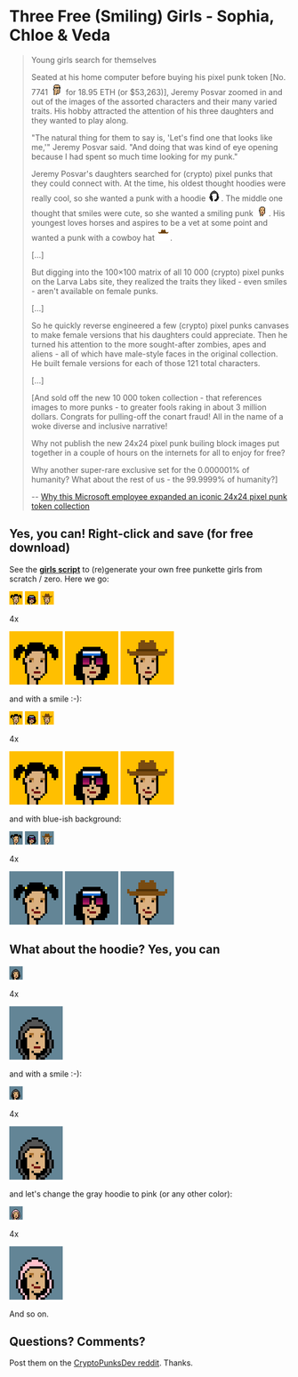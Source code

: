 # Three Free (Smiling) Girls  - Sophia, Chloe & Veda


> Young girls search for themselves
>
>  Seated at his home computer before buying his pixel punk token [No. 7741 ![](i/punk-7741.png) for 18.95 ETH (or $53,263)], Jeremy Posvar
zoomed in and out of the images of the assorted characters and their many varied traits. His hobby attracted the attention of his three daughters and they wanted to play along.
>
> "The natural thing for them to say is, 'Let's find one that looks like me,'" Jeremy Posvar said. "And doing that was kind of eye opening because I had spent so much time looking for my punk."
>
>
> Jeremy Posvar's daughters searched for (crypto) pixel punks
> that they could connect with. At the time, his oldest thought
> hoodies were really cool, so she wanted a punk with a hoodie ![](i/hoodie.png).
> The middle one thought that smiles were cute,
> so she wanted a smiling punk ![](i/smile3.png). His youngest loves horses and
> aspires to be a vet at some point and wanted a punk with a cowboy hat ![](i/cowboy_hat.png).
>
> [...]
>
>  But digging into the 100×100 matrix of all
> 10 000 (crypto) pixel punks on the Larva Labs site,
> they realized the traits they liked - even smiles -
> aren't available on female punks.
>
> [...]
>
> So he quickly reverse engineered a few (crypto) pixel punks
> canvases to make female versions that his daughters could
> appreciate. Then he turned his attention to the more
> sought-after zombies, apes and aliens - all of which have
> male-style faces in the original collection. He built female
> versions for each of those 121 total characters.
>
> [...]
>
> [And sold off the new 10 000 token collection -
> that references images to more punks -
> to greater fools raking in about 3 million dollars.
> Congrats for pulling-off the conart fraud!
> All in the name of a woke diverse and inclusive narrative!
>
>
>  Why not publish the new 24x24 pixel punk builing block images
>  put together in a couple of hours
>  on the internets for all to enjoy for free?
>
>  Why another super-rare exclusive set for the 0.000001% of
> humanity? What about the rest of us - the 99.9999% of humanity?]
>
>
> -- [Why this Microsoft employee expanded an iconic 24x24 pixel punk token collection](https://old.reddit.com/r/CryptoPunksDev/comments/rww8gk/inside_the_million_expansion_punks_token_fraud/)






## Yes, you can!  Right-click and save (for free download)


See the [**girls script**](girls.rb) to (re)generate your own free punkette girls from scratch / zero.  Here we go:

![](i/sophia.png)
![](i/chloe.png)
![](i/veda.png)

4x <br>

![](i/sophia@4x.png)
![](i/chloe@4x.png)
![](i/veda@4x.png)



and with a smile :-):


![](i/sophia_(2).png)
![](i/chloe_(2).png)
![](i/veda_(2).png)

4x <br>

![](i/sophia_(2)@4x.png)
![](i/chloe_(2)@4x.png)
![](i/veda_(2)@4x.png)


and with blue-ish background:

![](i/sophia_(3).png)
![](i/chloe_(3).png)
![](i/veda_(3).png)

4x <br>

![](i/sophia_(3)@4x.png)
![](i/chloe_(3)@4x.png)
![](i/veda_(3)@4x.png)





## What about the hoodie?  Yes, you can

![](i/girl.png)

4x <br>

![](i/girl@4x.png)


and with a smile :-):


![](i/girl_(2).png)

4x <br>

![](i/girl_(2)@4x.png)


and let's change the gray hoodie to pink
(or any other color):


![](i/girl_(3).png)

4x <br>

![](i/girl_(3)@4x.png)


And so on.




## Questions? Comments?

Post them on the [CryptoPunksDev reddit](https://old.reddit.com/r/CryptoPunksDev). Thanks.

